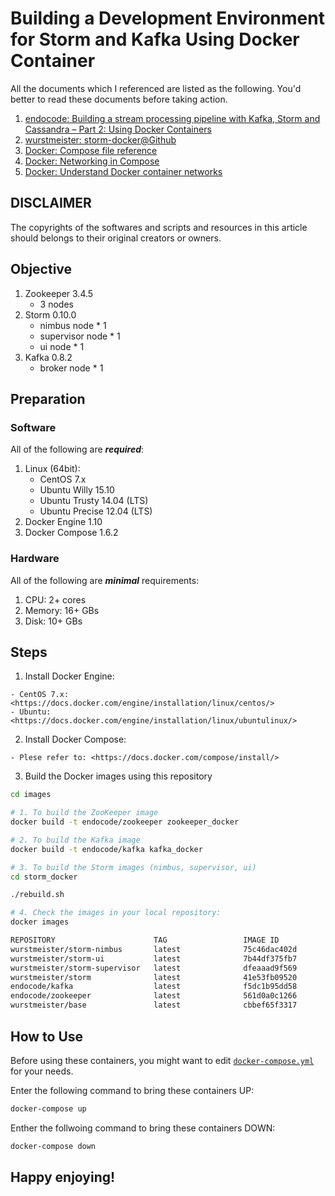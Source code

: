 # Building a Development Environment for Storm and Kafka Using Docker Container

  All the documents which I referenced are listed as the following. You'd better to read these documents before taking action.

  1. [endocode: Building a stream processing pipeline with Kafka, Storm and Cassandra – Part 2: Using Docker Containers](https://endocode.com/blog/2015/04/22/building-a-stream-processing-pipeline-with-kafka-storm-and-cassandra-part-2-using-docker-containers/)
  2. [wurstmeister: storm-docker@Github](https://github.com/wurstmeister/storm-docker)
  3. [Docker: Compose file reference](https://docs.docker.com/compose/compose-file/)
  4. [Docker: Networking in Compose](https://docs.docker.com/compose/networking/)
  5. [Docker: Understand Docker container networks](https://docs.docker.com/engine/userguide/networking/dockernetworks/)

## DISCLAIMER

  The copyrights of the softwares and scripts and resources in this article should belongs to their original creators or owners.

## Objective

  1. Zookeeper 3.4.5
      - 3 nodes
  2. Storm 0.10.0
      - nimbus node * 1
      - supervisor node * 1
      - ui node * 1
  3. Kafka 0.8.2
      - broker node * 1

## Preparation
  
### Software

  All of the following are ***required***:

  1. Linux (64bit):
     - CentOS 7.x
     - Ubuntu Willy 15.10
     - Ubuntu Trusty 14.04 (LTS)
     - Ubuntu Precise 12.04 (LTS)
  2. Docker Engine 1.10
  3. Docker Compose 1.6.2

### Hardware

  All of the following are ***minimal*** requirements:

  1. CPU: 2+ cores
  2. Memory: 16+ GBs
  3. Disk: 10+ GBs

## Steps

  1. Install Docker Engine:

    - CentOS 7.x: <https://docs.docker.com/engine/installation/linux/centos/>
    - Ubuntu: <https://docs.docker.com/engine/installation/linux/ubuntulinux/>

  2. Install Docker Compose:

    - Plese refer to: <https://docs.docker.com/compose/install/>

  3. Build the Docker images using this repository


```bash
cd images

# 1. To build the ZooKeeper image
docker build -t endocode/zookeeper zookeeper_docker

# 2. To build the Kafka image
docker build -t endocode/kafka kafka_docker

# 3. To build the Storm images (nimbus, supervisor, ui)
cd storm_docker

./rebuild.sh

# 4. Check the images in your local repository:
docker images

REPOSITORY                      TAG                 IMAGE ID            CREATED             SIZE
wurstmeister/storm-nimbus       latest              75c46dac402d        10 hours ago        587.5 MB
wurstmeister/storm-ui           latest              7b44df375fb7        11 hours ago        587.5 MB
wurstmeister/storm-supervisor   latest              dfeaaad9f569        11 hours ago        587.5 MB
wurstmeister/storm              latest              41e53fb09520        11 hours ago        587.5 MB
endocode/kafka                  latest              f5dc1b95dd58        34 hours ago        401.3 MB
endocode/zookeeper              latest              561d0a0c1266        35 hours ago        382.1 MB
wurstmeister/base               latest              cbbef65f3317        16 months ago       412.1 MB
```

## How to Use

Before using these containers, you might want to edit <a href="docker-compose.yml">```docker-compose.yml```</a> for your needs.

Enter the following command to bring these containers UP:

```bash
docker-compose up

```

Enther the follwoing command to bring these containers DOWN:


```bash
docker-compose down
```

## Happy enjoying!

